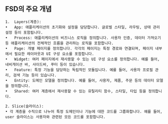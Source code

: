## FSD의 주요 개념

    1.	Layers(계층):
    •	App: 애플리케이션의 초기화와 설정을 담당합니다. 글로벌 스타일, 라우팅, 상태 관리 설정 등이 포함됩니다.
    •	Process: 애플리케이션의 비즈니스 로직을 정의합니다. 사용자 인증, 데이터 가져오기 등 애플리케이션의 전체적인 흐름을 관리하는 로직을 포함합니다.
    •	Page: 개별 페이지를 정의합니다. 각각의 페이지는 특정 경로와 연결되며, 페이지 내부에서 필요한 레이아웃과 UI 구성 요소를 포함합니다.
    •	Widget: 여러 페이지에서 재사용할 수 있는 UI 구성 요소를 정의합니다. 예를 들어, 네비게이션 바, 사이드바, 푸터 등이 있습니다.
    •	Feature: 특정 기능을 담당하는 독립적인 모듈입니다. 예를 들어, 사용자 프로필 관리, 검색 기능 등이 있습니다.
    •	Entity: 도메인 모델을 정의합니다. 예를 들어, 사용자, 제품, 주문 등의 데이터 모델을 정의합니다.
    •	Shared: 여러 계층에서 재사용할 수 있는 유틸리티 함수, 스타일, 타입 등을 정의합니다.

    2. Slice(슬라이스):
    • 각 계층을 수직으로 나누어 특정 도메인이나 기능에 대한 코드를 그룹화합니다. 예를 들어, user 슬라이스는 사용자와 관련된 모든 코드를 포함합니다.
